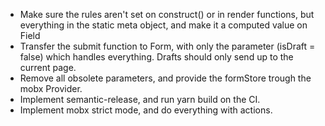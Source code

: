 - Make sure the rules aren't set on construct() or in render functions, but everything in the static meta object, and make it a computed value on Field
- Transfer the submit function to Form, with only the parameter (isDraft = false) which handles everything. Drafts should only send up to the current page.
- Remove all obsolete parameters, and provide the formStore trough the mobx Provider.
- Implement semantic-release, and run yarn build on the CI.
- Implement mobx strict mode, and do everything with actions.
